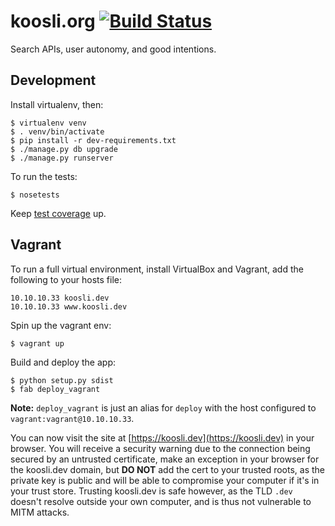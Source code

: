 koosli.org [![Build Status](https://magnum.travis-ci.com/doniancameron/koosli.org.svg?token=G8YsnbHqJoxBrxQ4zqnH&branch=master)](https://magnum.travis-ci.com/doniancameron/koosli.org)
==========

Search APIs, user autonomy, and good intentions.


Development
-----------

Install virtualenv, then:

    $ virtualenv venv
    $ . venv/bin/activate
    $ pip install -r dev-requirements.txt
    $ ./manage.py db upgrade
    $ ./manage.py runserver

To run the tests:

    $ nosetests

Keep [test coverage](http://koosli.github.io/koosli.org/) up.


Vagrant
-------

To run a full virtual environment, install VirtualBox and Vagrant, add the following to your hosts
file:

    10.10.10.33 koosli.dev
    10.10.10.33 www.koosli.dev

Spin up the vagrant env:

    $ vagrant up

Build and deploy the app:

    $ python setup.py sdist
    $ fab deploy_vagrant

**Note:** `deploy_vagrant` is just an alias for `deploy` with the host configured to
`vagrant:vagrant@10.10.10.33`.

You can now visit the site at [https://koosli.dev](https://koosli.dev) in your browser. You will
receive a security warning due to the connection being secured by an untrusted certificate, make
an exception in your browser for the koosli.dev domain, but **DO NOT** add the cert to your trusted
roots, as the private key is public and will be able to compromise your computer if it's in your
trust store. Trusting koosli.dev is safe however, as the TLD `.dev` doesn't resolve outside your
own computer, and is thus not vulnerable to MITM attacks.
